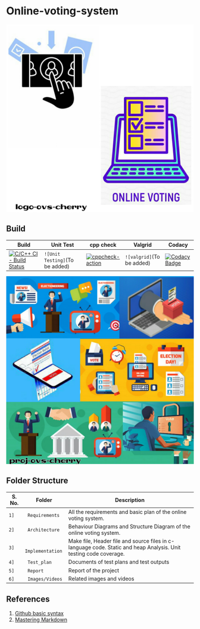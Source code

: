 # Online-voting-system
![Logo](https://github.com/99cherrys/Online-voting-system/blob/main/Requirements/Online%20Voting%20System/OVS_logo.jpeg)
## Build
Build | Unit Test | cpp check | Valgrid | Codacy
------|-----------|-----------|---------|-------
[![C/C++ CI - Build Status](https://github.com/99cherrys/Online-voting-system/actions/workflows/c-cpp.yml/badge.svg)](https://github.com/99cherrys/Online-voting-system/actions/workflows/c-cpp.yml) | `![Unit Testing]`(To be added) |[![cppcheck-action](https://github.com/99cherrys/Online-voting-system/actions/workflows/cppcheck.yml/badge.svg)](https://github.com/99cherrys/Online-voting-system/actions/workflows/cppcheck.yml) | `![valgrid]`(To be added) | [![Codacy Badge](https://app.codacy.com/project/badge/Grade/9d0bd188a69e41619b7ba11c623a5310)](https://www.codacy.com/gh/99cherrys/Online-voting-system/dashboard?utm_source=github.com&amp;utm_medium=referral&amp;utm_content=99cherrys/Online-voting-system&amp;utm_campaign=Badge_Grade)
![Banner](https://github.com/99cherrys/Online-voting-system/blob/main/Requirements/Online%20Voting%20System/OVS_Banner.jpeg)
## Folder Structure
S. No.  | Folder             | Description
--------|--------------------| -----------------------------------------
`1]` | ` Requirements`   | All the requirements and basic plan of the online voting system.
`2]` | ` Architecture`   | Behaviour Diagrams and Structure Diagram of the online voting system.
`3]` | ` Implementation` | Make file, Header file and source files in c-language code. Static and heap Analysis. Unit testing code coverage.
`4]` | ` Test_plan`      | Documents of test plans and test outputs
`5]` | ` Report`         | Report of the project
`6]` | ` Images/Videos` | Related images and videos
## References
1. [Github basic syntax](https://docs.github.com/en/github/writing-on-github/basic-writing-and-formatting-syntax)
2. [Mastering Markdown](https://guides.github.com/features/mastering-markdown/)


